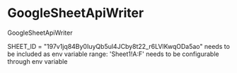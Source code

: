 # GoogleSheetApiWriter
GoogleSheetApiWriter

SHEET_ID = "197v1jq84By0IuyQb5ul4JCby8t22_r6LVlKwqODa5ao"
needs to be included as env variable
range: 'Sheet1!A:F'
needs to be configurable through env variable
